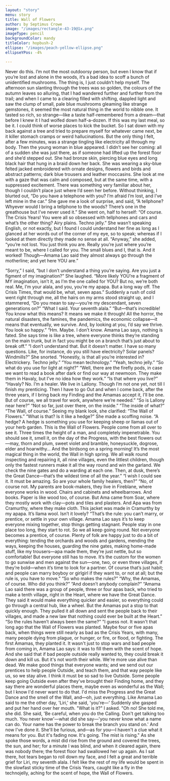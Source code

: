 ```yaml
---
layout: "story"
menu: story
title: Wall of Flowers
author: by Septimus Crowe
image: "/images/rectangle-43-19@1x.png"
imageType: pencil
backgroundColor: mandy
titleColor: hopbush-2
ellipse: "/images/peach-yellow-ellipse.png"
ellipseYPos: -4%

---
```

Never do this. I’m not the most outdoorsy person, but even I know that if you’re lost and alone in the woods, it’s a bad idea to scoff a bunch of unidentified mushrooms. The thing is, I just couldn’t help myself. The afternoon sun slanting through the trees was so golden, the colours of the autumn leaves so alluring, that I had wandered further and further from the trail; and when I came to a clearing filled with shifting, dappled light and saw the clump of small, pale blue mushrooms gleaming like strange gemstones, it seemed the most natural thing in the world to nibble one. It tasted so rich, so strange—like a taste half-remembered from a dream—that before I knew it I had wolfed down half-a-dozen. If this was my last meal, so be it. I could think of worse places to kick the bucket. So I sat down with my back against a tree and tried to prepare myself for whatever came next, be it killer stomach cramps or weird hallucinations. But the only thing I felt, after a few minutes, was a strange tingling like electricity all through my body.
Then the young woman in blue appeared. I didn’t see her coming: all of a sudden she was just there, as if someone had lifted up the forest floor and she’d stepped out. She had bronze skin, piercing blue eyes and long black hair that hung in a braid down her back. She was wearing a sky-blue felted jacked embroidered with ornate designs, flowers and birds and abstract patterns; dark blue trousers and leather moccasins. She look at me with a gaze that was calm and composed, but at the same time, with a suppressed excitement. There was something very familiar about her, though I couldn’t place just where I’d seen her before.
Without thinking, I blurted out, “Do you have a telephone with you? I’m afraid I’m lost, and I’ve left mine in the car.”
She gave me a look of surprise, and said, “A tellphone? Whyever would I bring a tellphone to the woods? There’s one in the greathouse but I’ve never used it.” She went on, half to herself: “Of course. The Crisis Years! You were all so obsessed with tellphones and cars and what’s the other thing? Airy plains. Techno jelly.”
She wasn’t speaking English, or not exactly, but I found I could understand her fine as long as I glanced at her words out of the corner of my eye, so to speak; whereas if I looked at them directly they made no sense at all.
“Anyway,” she added, “you’re not lost. You just think you are. Really you’re just where you’re meant to be, where I called for you. The small blues and I, that is. And it worked! Though—Amama Lao said they almost always go through the motherline; and yet here YOU are.”

“Sorry,” I said, “but I don’t understand a thing you’re saying. Are you just a figment of my imagination?”
She laughed. “More likely YOU’re a fragment of MY imagination, isn’t it, as I’m the one called for YOU? But no, we’re both real. Me, I’m your alala, and you, you’re my apapa. But a long way off. The Crisis Times, that would be, what, seven apas.”
Suddenly a rush of cold went right through me, all the hairs on my arms stood straight up, and I stammered, “Do you mean to say—you’re my descendant, seven generations on?”
“What I said. Your seventh alala.”
“But—that’s incredible! You know what this means? It means we make it through! All the horror, the natural disasters, the famines, the pandemics, the economic collapse—it means that eventually, we survive. And, by looking at you, I’d say we thrive. You look so happy.”
“Hm. Maybe. I don’t know. Amama Lao says, nothing is fated. She says time is like a tree, where everyone thinks they’re standing on the main trunk, but in fact you might be on a branch that’s just about to break off.”
“I don’t understand that. But it doesn’t matter. I have so many questions. Like, for instance, do you still have electricity? Solar panels? Windmills?”
She snorted. “Honestly, is that all you’re interested in? Electrickery. Techno jelly.”
“You mean technology.”
“Yeah, techno jelly.”
“So what do you use for light at night?”
“Well, there are the firefly pods, in case we want to read a book after dark or find our way at newmoon. They make them in Havaly, but I’ve no idea how they work.”
“Is that where you live?”
“Havaly? No. I’m a healer. We live in Lallony. Though I’m not one yet, not till I finish my prenticing. Then I have to go Out and when I come back, after the three years, if I bring back my Finding and the Amamas accept it, I’ll be one. But of course, we all travel for work, anywhere we’re needed.”
“So is Lallony near here?”
“Not so far, just over there, on the inside.”
“The inside of what?”
“The Wall, of course.” Seeing my blank look, she clarified: “The Wall of Flowers.”
“What is that? Is it like a hedge?”
She made a scoffing noise. “A hedge? A hedge is something you use for keeping sheep or llamas out of your herb garden. This is the Wall of Flowers. People come from all over to see it. Three times the height of a man, and completely impenetrable. You should see it, smell it, on the day of the Progress, with the best flowers out—may, thorn and plum, sweet violet and bramble, honeysuckle, dogrose, elder and hoarwithy… And the birdsong on a spring morning! It’s the most magical thing in the world, the Wall in high spring. We all walk round inspecting and repairing it, all nine villages, even the littlest children, though only the fastest runners make it all the way round and win the garland. We check the nine gates and do a warding at each one. Then, at dusk, there’s the Great Dance—that’s the wildest time of all the year.”
“I wish I could see it. It must be amazing. So are your whole family healers, then?”
“No, of course not. My parents are book-makers, they live in Fireblane, where everyone works in wood. Chairs and cabinets and wheelbarrows. And books. Paper is like wood too, of course. But Ama came from Soar, where they mostly work with clay—pots and tiles and plasters. And Apa was from Cramurthy, where they make cloth. This jacket was made in Cramurthy by my apapa. It’s llama wool. Isn’t it lovely?
“That’s the rule: you can’t marry, or prentice, or settle in your own village. Amama Lao says it’s to keep everyone mixing together, stop things getting stagnant. People stay in one place too long, they start to rot. So we all keep going round. Not everyone becomes a prentice, of course. Plenty of folk are happy just to do a bit of everything: tending the orchards and woods and gardens, mending the ways, keeping the houses, guarding the nine gates, making home-made stuff, like my trousers—apa made them, they’re just nettle, but so comfortable! But everyone still has to move. It’s the custom for the women to go sunwise and men against the sun—one, two, or even three villages, if they’re bold—when it’s time to look for a partner. Of course that’s just habit; and people can marry boyboy or girlgirl if they want to, or not at all; but the rule is, you have to move.”
“So who makes the rules?”
“Why, the Amamas, of course. Who did you think?”
“And doesn’t anybody complain?”
“Amama Lao said there was a group of people, three or four apas back, who tried to make a tenth village, right in the Heart, where we have the Great Dance. They said it would make everything quicker and easier, so everything could go through a central hub, like a wheel. But the Amamas put a stop to that quickly enough. They pulled it all down and sent the people back to their villages, and made a new law that nothing could ever be built at the Heart.”
“So the rules haven’t always been the same?”
"I guess not. It wasn't that long ago that the Wall of Flowers was planted. Maybe four or five apas back, when things were still nearly as bad as the Crisis Years, with many, many people dying from plague, or hunger, or fire, or flood, or fighting. The first Amamas, they planted it. It wasn't just to stop wars and bad people from coming in, Amama Lao says: it was to fill them with the scent of hope. And she said that if bad people outside really wanted to, they could break it down and kill us. But it's not worth their while. We're more use alive than dead. We make good things that everyone wants; and we send out our prentices to help people Outside, and teach them, and that way people like us, so we stay alive. I think it must be so sad to live Outside. Some people keep going Outside even after they've brought their Finding home, and they say there are wonderful places there, maybe even as wonderful as the Wall; but I know I'd never want to do that. I'd miss the Progress and the Great Dance and the smell of the Wall, and—oh, just everything. Like Amama Lao said to me the other day, 'Liri,' she said, 'you're—' Suddenly she gasped and put her hand over her mouth.
"What is it?" I asked.
"Oh no! She told me, she did. She said, 'Be careful, when you do the Calling. Don't get talking too much. You never know'—what did she say—'you never know what a name can do. Your name has the power to break the branch you stand on.' And now I've done it. She'll be furious, and—as for you—I haven't a clue what it means for you. But it's fading now. It's going. The mist is rising."
As she spoke those words, a mist did rise from the ground and covered the trees, the sun, and her; for a minute I was blind, and when it cleared again, there was nobody there; the forest floor had swallowed her up again. As I sat there, hot tears began to roll down my face, and I felt a great and terrible grief for Liri, my seventh alala. I felt like the rest of my life would be spent in the slowfast sticky time of the Crisis Years, caught like a fly in the technojelly, aching for the scent of hope, the Wall of Flowers.